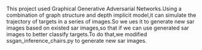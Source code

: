 This project used Graphical Generative Adversarial Networks.Using a combination of graph structure and depth implicit model,it can simulate  the trajectory of targets in a series of images.So we ues it to generate new sar images based on existed sar images,so that if we can  use generated sar images to better classify targets.To do that,we modified ssgan_inference_chairs.py to generate new sar images.

